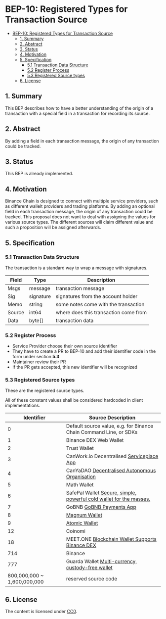 # BEP-10: Registered Types for Transaction Source

- [BEP-10: Registered Types for Transaction Source](#bep-10--registered-types-for-transaction-source)
  * [1. Summary](#1-summary)
  * [2. Abstract](#2-abstract)
  * [3.  Status](#3--status)
  * [4. Motivation](#4-motivation)
  * [5. Specification](#5-specification)
    + [5.1 Transaction Data Structure](#51-transaction-data-structure)
    + [5.2 Register Process](#52-register-process)
    + [5.3  Registered Source types](#53--registered-source-types)
  * [6. License](#6-license)

## 1. Summary

This BEP describes how to have a better understanding of the origin of a transaction with a special field in a transaction for recording its source.

## 2. Abstract

By adding a field in each transaction message, the origin of any transaction could be tracked.

## 3.  Status

This BEP is already implemented.

## 4. Motivation

Binance Chain is designed to connect with multiple service providers, such as different wallelt providers and trading platforms. By adding an optional field in each transaction message, the origin of any transaction could be tracked. This proposal does not want to deal with assigning the values for various source types. The different sources will claim different value and such a proposition will be assigned afterwards.

## 5. Specification

### 5.1 Transaction Data Structure

The transaction is a standard way to wrap a message with signatures.

| Field  | Type      | Description                           |
| ------ | --------- | ------------------------------------- |
| Msgs   | message   | transaction message                   |
| Sig    | signature | signatures from the  account holder   |
| Memo   | string    | some notes come with the transaction  |
| Source | int64     | where does this transaction come from |
| Data   | byte[]    | transaction data                      |

### 5.2 Register Process

- Service Provider choose their own source identifier
- They have to create a PR to BEP-10 and add their identifier code in the form under section **5.3**
- Maintainer review their PR
- If the PR gets accepted, this new identifier will be recognized

### 5.3  Registered Source types

These are the registered source types.

All of these constant values shall be considered hardcoded in client implementations.



| Identifier | Source Description           |
| ---------- | ---------------------------- |
| 0          | Default source value, e.g. for Binance Chain Command Line, or SDKs   |
| 1          | Binance DEX Web Wallet       |
| 2          | Trust Wallet                 |
| 3          | CanWork.io Decentralised [Serviceplace App](https://github.com/canyacoin/canwork-web-ui)|
| 4          | CanYaDAO [Decentralised Autonomous Organisation](https://github.com/canyacoin/canyadao)|
| 5          | Math Wallet                 |
| 6          | SafePal Wallet [Secure, simple, powerful cold wallet for the masses.](https://www.safepal.io)|
| 7          | GoBNB [GoBNB Payments App](https://github.com/gobnb/)
| 8          | [Magnum Wallet](https://magnumwallet.co)|
| 9          | [Atomic Wallet](https://atomicwallet.io)|
| 12         | Coinomi|
| 18         | MEET.ONE [Blockchain Wallet Supports Binance DEX](https://meet.one)|
| 714        | Binance|
| 777        | Guarda Wallet [Multi-currency, custody-free wallet](https://guarda.co/)
| 800,000,000 ~ 1,600,000,000| reserved source code|


## 6. License

The content is licensed under [CC0](https://creativecommons.org/publicdomain/zero/1.0/).
